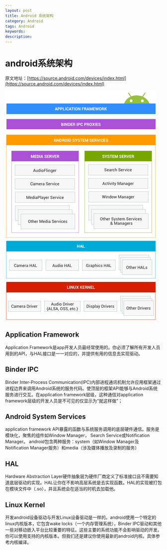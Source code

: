 ```yaml
---
layout: post
title: Android 系统架构
category: Android
tags: Android
keywords:
description:
---
```


# android系统架构
原文地址：[https://source.android.com/devices/index.html](https://source.android.com/devices/index.html)

![android-architecture](../../assets/images/ape_fwk_all.png)


Application Framework
---
Application Framework是app开发人员最经常使用的。你必须了解所有开发人员用到的API，与HAL接口是一一对应的，并提供有用的信息去实现驱动。

Binder IPC
---
Binder Inter-Process Communication(IPC)内部进程通讯机制允许应用框架通过进程边界来调用Android系统的服务代码。使顶层的框架API能够与Android系统服务进行交互。在application framework层级，这种通信对application framework层级的开发人员是不可见的仅显示为“就这样做”；

Android System Services
---
application framework API暴露的函数与系统服务调用的底层硬件通信。服务是模块化，聚焦的组件如Window Manager， Search Service或Notification Manager。
android包含两种服务：system（如Window Manager及Notification Manager服务）和media（涉及媒体播放及录制的服务）

HAL
---
Hardware Abstraction Layer硬件抽象层为硬件厂商定义了标准接口且不需要知道底层驱动的实现。HAL让你在不影响高层系统是去实现函数。HAL的实现被打包在模块文件中（.so），并且系统会在适当的时机去加载他。

Linux Kernel
---
开发android设备驱动与开发Linux设备驱动是一样的。android使用一个特定的linux内核版本，它包含wake locks（一个内存管理系统），Binder IPC驱动和其他一些对移动嵌入平台比较重要的特征。这些主要的系统功能不会影响驱动的开发。你可以使用支持的内核版本。但我们还是建议你使用最新的android内核。具体参考内核编译。
